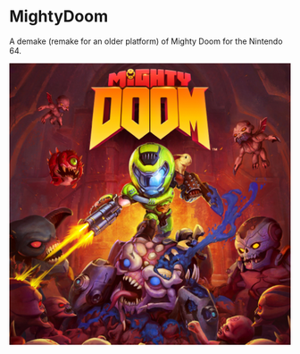 # MightyDoom
A demake (remake for an older platform) of Mighty Doom for the Nintendo 64.

![forest](images/heading.jpg)